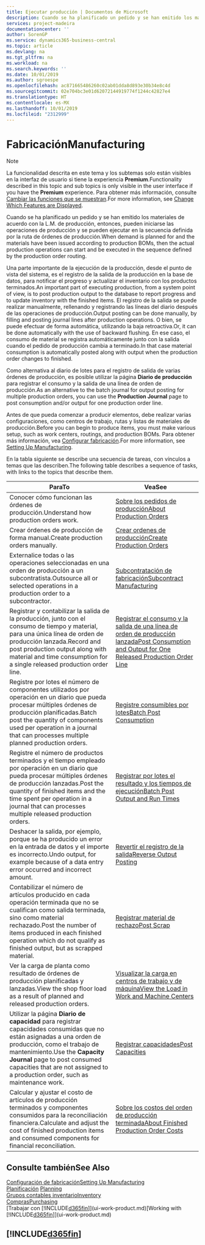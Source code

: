 ```yaml
---
title: Ejecutar producción | Documentos de Microsoft
description: Cuando se ha planificado un pedido y se han emitido los materiales de acuerdo con la L.M. de producción, entonces, pueden iniciarse las operaciones de producción y se pueden ejecutar en la secuencia definida por la ruta de órdenes de producción.
services: project-madeira
documentationcenter: ''
author: SorenGP
ms.service: dynamics365-business-central
ms.topic: article
ms.devlang: na
ms.tgt_pltfrm: na
ms.workload: na
ms.search.keywords: ''
ms.date: 10/01/2019
ms.author: sgroespe
ms.openlocfilehash: ac871665486260c02ab01dda8d893e30b34e8c4d
ms.sourcegitcommit: 02e704bc3e01d62072144919774f1244c42827e4
ms.translationtype: HT
ms.contentlocale: es-MX
ms.lasthandoff: 10/01/2019
ms.locfileid: "2312999"
---
```

# <a name="manufacturing"></a><span data-ttu-id="df31a-103">Fabricación</span><span class="sxs-lookup"><span data-stu-id="df31a-103">Manufacturing</span></span>
> [!NOTE]
> <span data-ttu-id="df31a-104">La funcionalidad descrita en este tema y los subtemas solo están visibles en la interfaz de usuario si tiene la experiencia **Premium**.</span><span class="sxs-lookup"><span data-stu-id="df31a-104">Functionality described in this topic and sub topics is only visible in the user interface if you have the **Premium** experience.</span></span> <span data-ttu-id="df31a-105">Para obtener más información, consulte [Cambiar las funciones que se muestran](ui-experiences.md).</span><span class="sxs-lookup"><span data-stu-id="df31a-105">For more information, see [Change Which Features are Displayed](ui-experiences.md).</span></span>

<span data-ttu-id="df31a-106">Cuando se ha planificado un pedido y se han emitido los materiales de acuerdo con la L.M. de producción, entonces, pueden iniciarse las operaciones de producción y se pueden ejecutar en la secuencia definida por la ruta de órdenes de producción.</span><span class="sxs-lookup"><span data-stu-id="df31a-106">When demand is planned for and the materials have been issued according to production BOMs, then the actual production operations can start and be executed in the sequence defined by the production order routing.</span></span>  

<span data-ttu-id="df31a-107">Una parte importante de la ejecución de la producción, desde el punto de vista del sistema, es el registro de la salida de la producción en la base de datos, para notificar el progreso y actualizar el inventario con los productos terminados.</span><span class="sxs-lookup"><span data-stu-id="df31a-107">An important part of executing production, from a system point of view, is to post production output to the database to report progress and to update inventory with the finished items.</span></span> <span data-ttu-id="df31a-108">El registro de la salida se puede realizar manualmente, rellenando y registrando las líneas del diario después de las operaciones de producción.</span><span class="sxs-lookup"><span data-stu-id="df31a-108">Output posting can be done manually, by filling and posting journal lines after production operations.</span></span> <span data-ttu-id="df31a-109">O bien, se puede efectuar de forma automática, utilizando la baja retroactiva.</span><span class="sxs-lookup"><span data-stu-id="df31a-109">Or, it can be done automatically with the use of backward flushing.</span></span> <span data-ttu-id="df31a-110">En ese caso, el consumo de material se registra automáticamente junto con la salida cuando el pedido de producción cambia a terminado.</span><span class="sxs-lookup"><span data-stu-id="df31a-110">In that case material consumption is automatically posted along with output when the production order changes to finished.</span></span>  

<span data-ttu-id="df31a-111">Como alternativa al diario de lotes para el registro de salida de varias órdenes de producción, es posible utilizar la página **Diario de producción** para registrar el consumo y la salida de una línea de orden de producción.</span><span class="sxs-lookup"><span data-stu-id="df31a-111">As an alternative to the batch journal for output posting for multiple production orders, you can use the **Production Journal** page to post consumption and/or output for one production order line.</span></span>

<span data-ttu-id="df31a-112">Antes de que pueda comenzar a producir elementos, debe realizar varias configuraciones, como centros de trabajo, rutas y listas de materiales de producción.</span><span class="sxs-lookup"><span data-stu-id="df31a-112">Before you can begin to produce items, you must make various setup, such as work centers, routings, and production BOMs.</span></span> <span data-ttu-id="df31a-113">Para obtener más información, vea [Configurar fabricación](production-configure-production-processes.md).</span><span class="sxs-lookup"><span data-stu-id="df31a-113">For more information, see [Setting Up Manufacturing](production-configure-production-processes.md).</span></span>

<span data-ttu-id="df31a-114">En la tabla siguiente se describe una secuencia de tareas, con vínculos a temas que las describen.</span><span class="sxs-lookup"><span data-stu-id="df31a-114">The following table describes a sequence of tasks, with links to the topics that describe them.</span></span>   

|<span data-ttu-id="df31a-115">**Para**</span><span class="sxs-lookup"><span data-stu-id="df31a-115">**To**</span></span>|<span data-ttu-id="df31a-116">**Vea**</span><span class="sxs-lookup"><span data-stu-id="df31a-116">**See**</span></span>|  
|------------|-------------|  
|<span data-ttu-id="df31a-117">Conocer cómo funcionan las órdenes de producción.</span><span class="sxs-lookup"><span data-stu-id="df31a-117">Understand how production orders work.</span></span>|[<span data-ttu-id="df31a-118">Sobre los pedidos de producción</span><span class="sxs-lookup"><span data-stu-id="df31a-118">About Production Orders</span></span>](production-about-production-orders.md)|
|<span data-ttu-id="df31a-119">Crear órdenes de producción de forma manual.</span><span class="sxs-lookup"><span data-stu-id="df31a-119">Create production orders manually.</span></span>|[<span data-ttu-id="df31a-120">Crear ordenes de producción</span><span class="sxs-lookup"><span data-stu-id="df31a-120">Create Production Orders</span></span>](production-how-to-create-production-orders.md)|
|<span data-ttu-id="df31a-121">Externalice todas o las operaciones seleccionadas en una orden de producción a un subcontratista.</span><span class="sxs-lookup"><span data-stu-id="df31a-121">Outsource all or selected operations in a production order to a subcontractor.</span></span>|[<span data-ttu-id="df31a-122">Subcontratación de fabricación</span><span class="sxs-lookup"><span data-stu-id="df31a-122">Subcontract Manufacturing</span></span>](production-how-to-subcontract-manufacturing.md)|
|<span data-ttu-id="df31a-123">Registrar y contabilizar la salida de la producción, junto con el consumo de tiempo y material, para una única línea de orden de producción lanzada.</span><span class="sxs-lookup"><span data-stu-id="df31a-123">Record and post production output along with material and time consumption for a single released production order line.</span></span>|[<span data-ttu-id="df31a-124">Registrar el consumo y la salida de una línea de orden de producción lanzada</span><span class="sxs-lookup"><span data-stu-id="df31a-124">Post Consumption and Output for One Released Production Order Line</span></span>](production-how-to-register-consumption-and-output.md)|  
|<span data-ttu-id="df31a-125">Registre por lotes el número de componentes utilizados por operación en un diario que pueda procesar múltiples órdenes de producción planificadas.</span><span class="sxs-lookup"><span data-stu-id="df31a-125">Batch post the quantity of components used per operation in a journal that can processes multiple planned production orders.</span></span>|[<span data-ttu-id="df31a-126">Registre consumibles por lotes</span><span class="sxs-lookup"><span data-stu-id="df31a-126">Batch Post Consumption</span></span>](production-how-to-post-consumption.md)|
|<span data-ttu-id="df31a-127">Registre el número de productos terminados y el tiempo empleado por operación en un diario que pueda procesar múltiples órdenes de producción lanzadas.</span><span class="sxs-lookup"><span data-stu-id="df31a-127">Post the quantity of finished items and the time spent per operation in a journal that can processes multiple released production orders.</span></span>|[<span data-ttu-id="df31a-128">Registrar por lotes el resultado y los tiempos de ejecución</span><span class="sxs-lookup"><span data-stu-id="df31a-128">Batch Post Output and Run Times</span></span>](production-how-to-post-output-quantity.md)|
|<span data-ttu-id="df31a-129">Deshacer la salida, por ejemplo, porque se ha producido un error en la entrada de datos y el importe es incorrecto.</span><span class="sxs-lookup"><span data-stu-id="df31a-129">Undo output, for example because of a data entry error occurred and incorrect amount.</span></span>  |[<span data-ttu-id="df31a-130">Revertir el registro de la salida</span><span class="sxs-lookup"><span data-stu-id="df31a-130">Reverse Output Posting</span></span>](production-how-to-reverse-output-posting.md)|  
|<span data-ttu-id="df31a-131">Contabilizar el número de artículos producido en cada operación terminada que no se cualifican como salida terminada, sino como material rechazado.</span><span class="sxs-lookup"><span data-stu-id="df31a-131">Post the number of items produced in each finished operation which do not qualify as finished output, but as scrapped material.</span></span>|[<span data-ttu-id="df31a-132">Registrar material de rechazo</span><span class="sxs-lookup"><span data-stu-id="df31a-132">Post Scrap</span></span>](production-how-to-post-scrap.md)|
|<span data-ttu-id="df31a-133">Ver la carga de planta como resultado de órdenes de producción planificadas y lanzadas.</span><span class="sxs-lookup"><span data-stu-id="df31a-133">View the shop floor load as a result of planned and released production orders.</span></span>|[<span data-ttu-id="df31a-134">Visualizar la carga en centros de trabajo y de máquina</span><span class="sxs-lookup"><span data-stu-id="df31a-134">View the Load in Work and Machine Centers</span></span>](production-how-to-view-the-load-on-work-centers.md)|      
|<span data-ttu-id="df31a-135">Utilizar la página **Diario de capacidad** para registrar capacidades consumidas que no están asignadas a una orden de producción, como el trabajo de mantenimiento.</span><span class="sxs-lookup"><span data-stu-id="df31a-135">Use the **Capacity Journal** page to post consumed capacities that are not assigned to a production order, such as maintenance work.</span></span>|[<span data-ttu-id="df31a-136">Registrar capacidades</span><span class="sxs-lookup"><span data-stu-id="df31a-136">Post Capacities</span></span>](production-how-to-post-capacities.md)|  
|<span data-ttu-id="df31a-137">Calcular y ajustar el costo de artículos de producción terminados y componentes consumidos para la reconciliación financiera.</span><span class="sxs-lookup"><span data-stu-id="df31a-137">Calculate and adjust the cost of finished production items and consumed components for financial reconciliation.</span></span>|[<span data-ttu-id="df31a-138">Sobre los costos del orden de producción terminada</span><span class="sxs-lookup"><span data-stu-id="df31a-138">About Finished Production Order Costs</span></span>](finance-about-finished-production-order-costs.md)|  

## <a name="see-also"></a><span data-ttu-id="df31a-139">Consulte también</span><span class="sxs-lookup"><span data-stu-id="df31a-139">See Also</span></span>  
[<span data-ttu-id="df31a-140">Configuración de fabricación</span><span class="sxs-lookup"><span data-stu-id="df31a-140">Setting Up Manufacturing</span></span>](production-configure-production-processes.md)  
<span data-ttu-id="df31a-141">[Planificación](production-planning.md)    </span><span class="sxs-lookup"><span data-stu-id="df31a-141">[Planning](production-planning.md)    </span></span>  
[<span data-ttu-id="df31a-142">Grupos contables inventario</span><span class="sxs-lookup"><span data-stu-id="df31a-142">Inventory</span></span>](inventory-manage-inventory.md)  
[<span data-ttu-id="df31a-143">Compras</span><span class="sxs-lookup"><span data-stu-id="df31a-143">Purchasing</span></span>](purchasing-manage-purchasing.md)  
<span data-ttu-id="df31a-144">[Trabajar con [!INCLUDE[d365fin](includes/d365fin_md.md)]](ui-work-product.md)</span><span class="sxs-lookup"><span data-stu-id="df31a-144">[Working with [!INCLUDE[d365fin](includes/d365fin_md.md)]](ui-work-product.md)</span></span>

## [!INCLUDE[d365fin](includes/free_trial_md.md)]  
